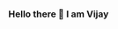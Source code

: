 ### Hello there 👋   I am Vijay

<!--
**jay8299/jay8299** is a ✨ _special_ ✨ repository because its `README.md` (this file) appears on your GitHub profile.

Here are some ideas to get you started:

- 🔭 I’m currently working on ...
- 🌱 I’m currently learning ...
- 👯 I’m looking to collaborate on ...
- 🤔 I’m looking for help with ...
- 💬 Ask me about ...
- 📫 How to reach me: ...
- 😄 Pronouns: ...
- ⚡ Fun fact: ...
-->
<!--

- 🔭 I’m currently working on Web Development
- 🌱 I’m currently learning Devops and AWS
- 🤔 I’m looking for help with 
- 💬 Ask me about Python,Java, JS, Devops, Web Dev Technologies
- 📫 How to reach me: lathah067@gmail.com


